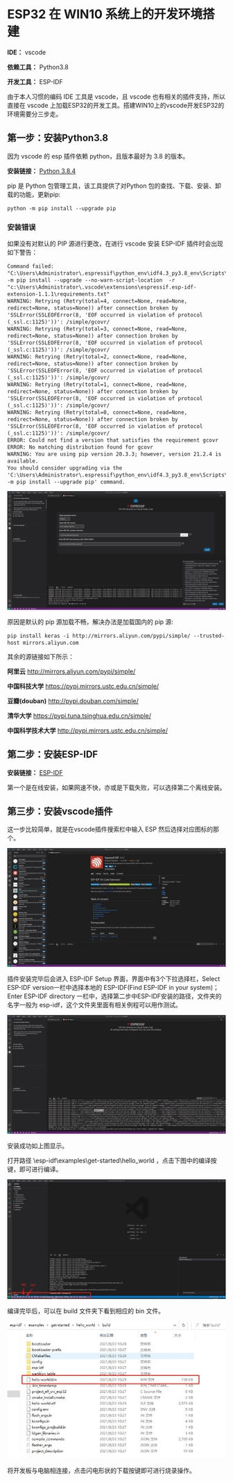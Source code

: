 # ESP32 在 WIN10 系统上的开发环境搭建 

**IDE：** vscode

**依赖工具：** Python3.8

**开发工具：** ESP-IDF

由于本人习惯的编码 IDE 工具是 vscode，且 vscode 也有相关的插件支持，所以直接在 vscode 上加载ESP32的开发工具。搭建WIN10上的vscode开发ESP32的环境需要分三步走。

## 第一步：安装Python3.8

因为 vscode 的 esp 插件依赖 python，且版本最好为 3.8 的版本。

**安装链接：** <a href = "https://www.python.org/downloads/release/python-384/">Python 3.8.4</a>

pip 是 Python 包管理工具，该工具提供了对Python 包的查找、下载、安装、卸载的功能，更新pip:

```
python -m pip install --upgrade pip
```

### 安装错误

如果没有对默认的 PIP 源进行更改，在进行 vscode 安装 ESP-IDF 插件时会出现如下警告：

```
Command failed: "C:\Users\Administrator\.espressif\python_env\idf4.3_py3.8_env\Scripts\python.exe" -m pip install --upgrade --no-warn-script-location  -r "c:\Users\Administrator\.vscode\extensions\espressif.esp-idf-extension-1.1.1\requirements.txt"
WARNING: Retrying (Retry(total=4, connect=None, read=None, redirect=None, status=None)) after connection broken by 'SSLError(SSLEOFError(8, 'EOF occurred in violation of protocol (_ssl.c:1125)'))': /simple/gcovr/
WARNING: Retrying (Retry(total=3, connect=None, read=None, redirect=None, status=None)) after connection broken by 'SSLError(SSLEOFError(8, 'EOF occurred in violation of protocol (_ssl.c:1125)'))': /simple/gcovr/
WARNING: Retrying (Retry(total=2, connect=None, read=None, redirect=None, status=None)) after connection broken by 'SSLError(SSLEOFError(8, 'EOF occurred in violation of protocol (_ssl.c:1125)'))': /simple/gcovr/
WARNING: Retrying (Retry(total=1, connect=None, read=None, redirect=None, status=None)) after connection broken by 'SSLError(SSLEOFError(8, 'EOF occurred in violation of protocol (_ssl.c:1125)'))': /simple/gcovr/
WARNING: Retrying (Retry(total=0, connect=None, read=None, redirect=None, status=None)) after connection broken by 'SSLError(SSLEOFError(8, 'EOF occurred in violation of protocol (_ssl.c:1125)'))': /simple/gcovr/
ERROR: Could not find a version that satisfies the requirement gcovr
ERROR: No matching distribution found for gcovr
WARNING: You are using pip version 20.3.3; however, version 21.2.4 is available.
You should consider upgrading via the 'C:\Users\Administrator\.espressif\python_env\idf4.3_py3.8_env\Scripts\python.exe -m pip install --upgrade pip' command.
```

<div align="center"><img src="https://github.com/laneston/note/blob/main/00-img/Post-ESP_Enviroment/ESP-IDF_warning.jpg"></div>

原因是默认的 pip 源加载不畅，解决办法是加载国内的 pip 源:

```
pip install keras -i http://mirrors.aliyun.com/pypi/simple/ --trusted-host mirrors.aliyun.com
```

其余的源链接如下所示：

**阿里云** http://mirrors.aliyun.com/pypi/simple/

**中国科技大学** https://pypi.mirrors.ustc.edu.cn/simple/

**豆瓣(douban)** http://pypi.douban.com/simple/

**清华大学** https://pypi.tuna.tsinghua.edu.cn/simple/

**中国科学技术大学** http://pypi.mirrors.ustc.edu.cn/simple/

## 第二步：安装ESP-IDF

**安装链接：** <a href = "https://dl.espressif.com/dl/esp-idf/">ESP-IDF</a>

第一个是在线安装，如果网速不快，亦或是下载失败，可以选择第二个离线安装。

## 第三步：安装vscode插件

这一步比较简单，就是在vscode插件搜索栏中输入 ESP 然后选择对应图标的那个。

<div align="center"><img src="https://github.com/laneston/note/blob/main/00-img/Post-ESP_Enviroment/ESP-VScode-plug-in.jpg"></div>

插件安装完毕后会进入 ESP-IDF Setup 界面，界面中有3个下拉选择栏，Select ESP-IDF version一栏中选择本地的 ESP-IDF(Find ESP-IDF in your system)；Enter ESP-IDF directory 一栏中，选择第二步中ESP-IDF安装的路径，文件夹的名字一般为 esp-idf，这个文件夹里面有相关例程可以用作测试。

<div align="center"><img src="https://github.com/laneston/note/blob/main/00-img/Post-ESP_Enviroment/esp-installed.jpg"></div>

安装成功如上图显示。

打开路径 \esp-idf\examples\get-started\hello_world ，点击下图中的编译按键，即可进行编译。

<div align="center"><img src="https://github.com/laneston/note/blob/main/00-img/Post-ESP_Enviroment/ESP-compile.jpg"></div>

编译完毕后，可以在 build 文件夹下看到相应的 bin 文件。

<div align="center"><img src="https://github.com/laneston/note/blob/main/00-img/Post-ESP_Enviroment/ESP-Bin.jpg"></div>

将开发板与电脑相连接，点击闪电形状的下载按键即可进行烧录操作。
